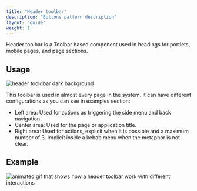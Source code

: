```yaml
---
title: "Header toolbar"
description: "Buttons pattern description"
layout: "guide"
weight: 1
---
```


Header toolbar is a Toolbar based component used in headings for portlets, mobile pages, and page sections.

## Usage

![header tooldbar dark background](/images/headerToolbar.png)

This toolbar is used in almost every page in the system. It can have different configurations as you can see in examples section:
* Left area: Used for actions as triggering the side menu and back navigation
* Center area: Used for the page or application title.
* Right area: Used for actions, explicit when it is possible and a maximum number of 3. Implicit inside a kebab menu when the metaphor is not clear.

## Example

![animated gif that shows how a header toolbar work with different interactions](/images/headerExample.gif)

